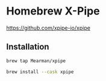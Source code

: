 # Homebrew X-Pipe
https://github.com/xpipe-io/xpipe

## Installation

```bash
brew tap Mearman/xpipe
```

```bash
brew install --cask xpipe
```
